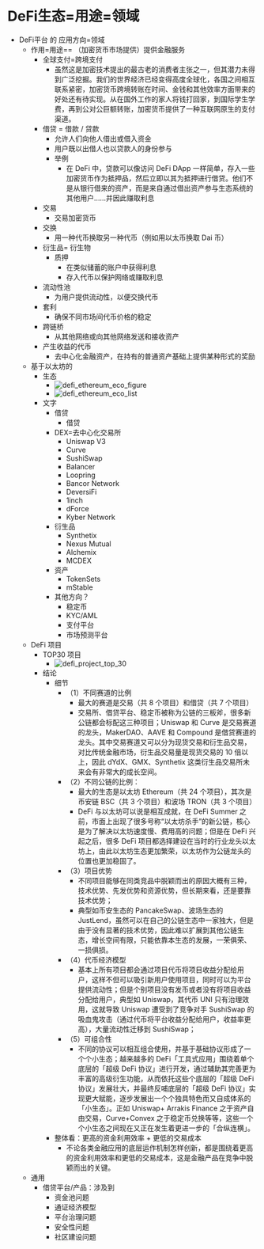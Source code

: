 # DeFi生态=用途=领域

* DeFi平台 的 应用方向=领域
  * 作用=用途== （加密货币市场提供）提供金融服务 
    * 全球支付=跨境支付 
      * 虽然这是加密技术提出的最古老的消费者主张之一，但其潜力未得到广泛挖掘。我们的世界经济已经变得高度全球化，各国之间相互联系紧密，加密货币跨境转账在时间、金钱和其他效率方面带来的好处还有待实现。从在国外工作的家人将钱打回家，到国际学生学费，再到公对公巨额转账，加密货币提供了一种互联网原生的支付渠道。 
    * 借贷 = 借款 / 贷款 
      * 允许人们向他人借出或借入资金 
      * 用户既以出借人也以贷款人的身份参与 
      * 举例 
        * 在 DeFi 中，贷款可以像访问 DeFi DApp 一样简单，存入一些加密货币作为抵押品，然后立即以其为抵押进行借贷。他们不是从银行借来的资产，而是来自通过借出资产参与生态系统的其他用户……并因此赚取利息 
    * 交易 
      * 交易加密货币 
    * 交换 
      * 用一种代币换取另一种代币（例如用以太币换取 Dai 币） 
    * 衍生品= 衍生物 
      * 质押 
        * 在类似储蓄的账户中获得利息 
        * 存入代币以保护网络或赚取利息 
    * 流动性池 
      * 为用户提供流动性，以便交换代币 
    * 套利 
      * 确保不同市场间代币价格的稳定 
    * 跨链桥 
      * 从其他网络或向其他网络发送和接收资产 
    * 产生收益的代币 
      * 去中心化金融资产，在持有的普通资产基础上提供某种形式的奖励 
  * 基于以太坊的 
    * 生态
      * ![defi_ethereum_eco_figure](../../assets/img/defi_ethereum_eco_figure.png)
      * ![defi_ethereum_eco_list](../../assets/img/defi_ethereum_eco_list.png)
    * 文字 
      * 借贷
        * 借贷
      * DEX=去中心化交易所
        * Uniswap V3 
        * Curve 
        * SushiSwap 
        * Balancer
        * Loopring 
        * Bancor Network 
        * DeversiFi 
        * 1inch 
        * dForce 
        * Kyber Network 
      * 衍生品
        * Synthetix 
        * Nexus Mutual 
        * Alchemix 
        * MCDEX 
      * 资产 
        * TokenSets 
        * mStable 
      * 其他方向？
        * 稳定币 
        * KYC/AML
        * 支付平台
        * 市场预测平台
  * DeFi 项目
    * TOP30 项目 
      * ![defi_project_top_30](../../assets/img/defi_project_top_30.png)
    * 结论 
      * 细节 
        * （1）不同赛道的比例 
          * 最大的赛道是交易（共 8 个项目）和借贷（共 7 个项目） 
          * 交易所、借贷平台、稳定币被称为公链的三板斧，很多新公链都会标配这三种项目；Uniswap 和 Curve 是交易赛道的龙头，MakerDAO、AAVE 和 Compound 是借贷赛道的龙头。其中交易赛道又可以分为现货交易和衍生品交易，对比传统金融市场，衍生品交易量是现货交易的 10 倍以上，因此 dYdX、GMX、Synthetix 这类衍生品交易所未来会有非常大的成长空间。 
        * （2）不同公链的比例： 
          * 最大的生态是以太坊 Ethereum（共 24 个项目），其次是币安链 BSC（共 3 个项目）和波场 TRON（共 3 个项目） 
          * DeFi 与以太坊可以说是相互成就，在 DeFi Summer 之前，市面上出现了很多号称“以太坊杀手”的新公链，核心是为了解决以太坊速度慢、费用高的问题；但是在 DeFi 兴起之后，很多 DeFi 项目都选择建设在当时的行业龙头以太坊上，由此以太坊生态更加繁荣，以太坊作为公链龙头的位置也更加稳固了。 
        * （3）项目优势 
          * 不同项目能够在同类竞品中脱颖而出的原因大概有三种，技术优势、先发优势和资源优势，但长期来看，还是要靠技术优势； 
          * 典型如币安生态的 PancakeSwap、波场生态的 JustLend，虽然可以在自己的公链生态中一家独大，但是由于没有显著的技术优势，因此难以扩展到其他公链生态，增长空间有限，只能依靠本生态的发展，一荣俱荣、一损俱损。 
        * （4）代币经济模型 
          * 基本上所有项目都会通过项目代币将项目收益分配给用户，这样不但可以吸引新用户使用项目，同时可以为平台提供流动性；但是个别项目没有发币或者没有将项目收益分配给用户，典型如 Uniswap，其代币 UNI 只有治理效用，这就导致 Uniswap 遭受到了竞争对手 SushiSwap 的吸血鬼攻击（通过代币将平台收益分配给用户，收益率更高），大量流动性迁移到 SushiSwap； 
        * （5）可组合性 
          * 不同的协议可以相互组合使用，并基于基础协议形成了一个个小生态；越来越多的 DeFi「工具式应用」围绕着单个底层的「超级 DeFi 协议」进行开发，通过辅助其完善更为丰富的高级衍生功能，从而依托这些个底层的「超级 DeFi 协议」发展壮大，并最终反哺底层的「超级 DeFi 协议」实现更大赋能，逐步发展出一个个独具特色而又自成体系的「小生态」。正如 Uniswap+ Arrakis Finance 之于资产自由交易，Curve+Convex 之于稳定币兑换等等，这些一个个小生态之间现在又正在发生着更进一步的「合纵连横」。 
      * 整体看：更高的资金利用效率 + 更低的交易成本 
        * 不论各类金融应用的底层运作机制怎样创新，都是围绕着更高的资金利用效率和更低的交易成本，这是金融产品在竞争中脱颖而出的关键。 
  * 通用 
    * 借贷平台/产品：涉及到 
      * 资金池问题 
      * 通证经济模型 
      * 平台治理问题 
      * 安全性问题 
      * 社区建设问题 
